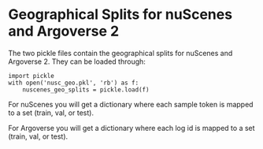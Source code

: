 # Geographical Splits for nuScenes and Argoverse 2
The two pickle files contain the geographical splits for nuScenes and Argoverse 2. 
They can be loaded through:
```
import pickle
with open('nusc_geo.pkl', 'rb') as f:
    nuscenes_geo_splits = pickle.load(f)
```

For nuScenes you will get a dictionary where each sample token is mapped to a set (train, val, or test).

For Argoverse you will get a dictionary where each log id is mapped to a set (train, val, or test).
